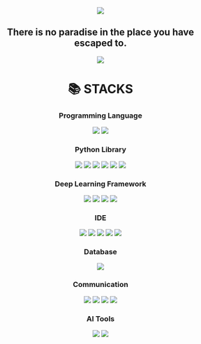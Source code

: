 <div style="text-align: center;">
  <img src="https://capsule-render.vercel.app/api?type=rect&color=2c3e50&height=200&section=header&text=&fontSize=30" />
  <h2>There is no paradise in the place you have escaped to.</h2>
</div>
  <div style="text-align: center;">
      <a href="https://git.io/typing-svg">
        <img src="https://readme-typing-svg.demolab.com?font=Fira+Code&pause=1000&color=1D11F7&random=false&width=435&lines=Technical+Skills" />
    </a>
  </div>
    
  <div style="text-align: center;"><h1>📚 STACKS</h1></div>

<div style="text-align: center;"> 
  <h3>Programming Language</h3>
  <img src="https://img.shields.io/badge/python-3776AB?style=for-the-badge&logo=python&logoColor=white">
  <img src="https://img.shields.io/badge/java-007396?style=for-the-badge&logo=java&logoColor=white"> 
  <br>
  
  <h3>Python Library</h3>
  <img src="https://img.shields.io/badge/pandas-150458?style=for-the-badge&logo=pandas&logoColor=white">
  <img src="https://img.shields.io/badge/numpy-013243?style=for-the-badge&logo=numpy&logoColor=white">
  <img src="https://img.shields.io/badge/matplotlib-013243?style=for-the-badge&logo=matplotlib&logoColor=white">
  <img src="https://img.shields.io/badge/seaborn-013243?style=for-the-badge&logo=seaborn&logoColor=white">
  <img src="https://img.shields.io/badge/selenium-43B02A?style=for-the-badge&logo=selenium&logoColor=white">
  <img src="https://img.shields.io/badge/beautifulsoup-59666C?style=for-the-badge&logo=beautifulsoup&logoColor=white">
  <br>
  
  <h3>Deep Learning Framework</h3>
  <img src="https://img.shields.io/badge/pytorch-EE4C2C?style=for-the-badge&logo=PyTorch&logoColor=white">
  <img src="https://img.shields.io/badge/tensorflow-FF6F00?style=for-the-badge&logo=tensorflow&logoColor=white">
  <img src="https://img.shields.io/badge/keras-D00000?style=for-the-badge&logo=keras&logoColor=white">
  <img src="https://img.shields.io/badge/konlpy-FF6F00?style=for-the-badge&logo=konlpy&logoColor=white">
  <br>
  
  <h3>IDE</h3>
  <img src="https://img.shields.io/badge/vscode-007ACC?style=for-the-badge&logo=visual-studio-code&logoColor=white">
  <img src="https://img.shields.io/badge/jupyter-F37626?style=for-the-badge&logo=jupyter&logoColor=white">
  <img src="https://img.shields.io/badge/intellij%20IDEA-000000?style=for-the-badge&logo=intellij-idea&logoColor=white">
  <img src="https://img.shields.io/badge/Eclipse-2C2255?style=for-the-badge&logo=eclipse&logoColor=white">
  <img src="https://img.shields.io/badge/google%20colab-F9AB00?style=for-the-badge&logo=google-colab&logoColor=white">
  <br>
  
  <h3>Database</h3>
  <img src="https://img.shields.io/badge/mysql-4479A1?style=for-the-badge&logo=mysql&logoColor=white">
  
  <h3>Communication</h3>
  <img src="https://img.shields.io/badge/git-F05032?style=for-the-badge&logo=git&logoColor=white">
  <img src="https://img.shields.io/badge/github-181717?style=for-the-badge&logo=github&logoColor=white">
  <img src="https://img.shields.io/badge/notion-000000?style=for-the-badge&logo=notion&logoColor=white">
  <img src="https://img.shields.io/badge/slack-4A154B?style=for-the-badge&logo=slack&logoColor=white">
  <br>
  
  <h3>AI Tools</h3>
  <img src="https://img.shields.io/badge/chat%20GPT-3B5998?style=for-the-badge&logoColor=white">
  <img src="https://img.shields.io/badge/Bard-000000?style=for-the-badge&logoColor=white">
</div>
